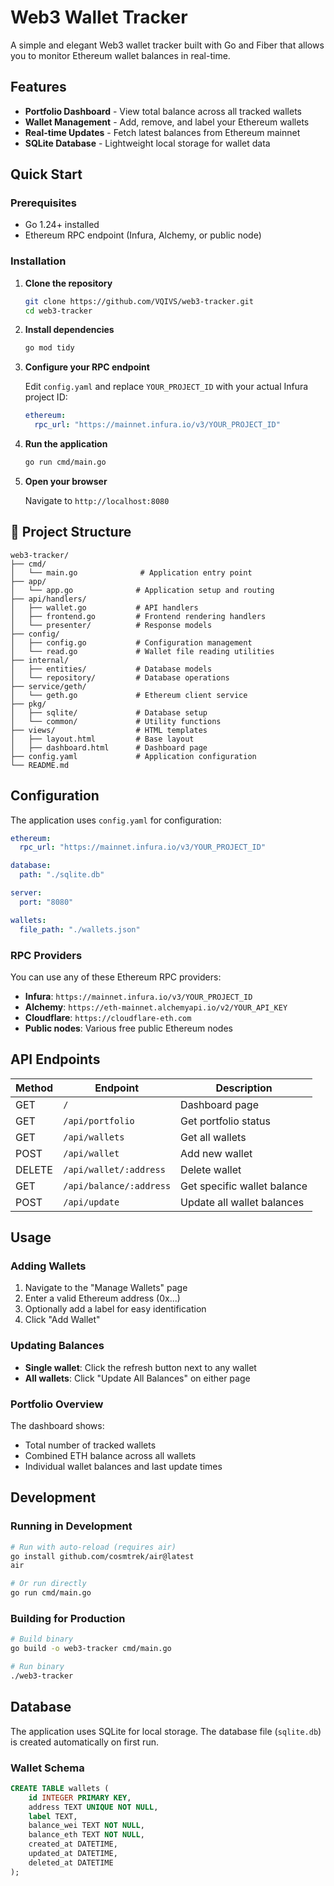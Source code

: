 # Web3 Wallet Tracker

A simple and elegant Web3 wallet tracker built with Go and Fiber that allows you to monitor Ethereum wallet balances in real-time.

##  Features

- **Portfolio Dashboard** - View total balance across all tracked wallets
- **Wallet Management** - Add, remove, and label your Ethereum wallets
- **Real-time Updates** - Fetch latest balances from Ethereum mainnet
- **SQLite Database** - Lightweight local storage for wallet data

## Quick Start

### Prerequisites

- Go 1.24+ installed
- Ethereum RPC endpoint (Infura, Alchemy, or public node)

### Installation

1. **Clone the repository**
   ```bash
   git clone https://github.com/VQIVS/web3-tracker.git
   cd web3-tracker
   ```

2. **Install dependencies**
   ```bash
   go mod tidy
   ```

3. **Configure your RPC endpoint**
   
   Edit `config.yaml` and replace `YOUR_PROJECT_ID` with your actual Infura project ID:
   ```yaml
   ethereum:
     rpc_url: "https://mainnet.infura.io/v3/YOUR_PROJECT_ID"
   ```

4. **Run the application**
   ```bash
   go run cmd/main.go
   ```

5. **Open your browser**
   
   Navigate to `http://localhost:8080`

## 📁 Project Structure

```
web3-tracker/
├── cmd/
│   └── main.go              # Application entry point
├── app/
│   └── app.go              # Application setup and routing
├── api/handlers/
│   ├── wallet.go           # API handlers
│   ├── frontend.go         # Frontend rendering handlers
│   └── presenter/          # Response models
├── config/
│   ├── config.go           # Configuration management
│   └── read.go             # Wallet file reading utilities
├── internal/
│   ├── entities/           # Database models
│   └── repository/         # Database operations
├── service/geth/
│   └── geth.go             # Ethereum client service
├── pkg/
│   ├── sqlite/             # Database setup
│   └── common/             # Utility functions
├── views/                  # HTML templates
│   ├── layout.html         # Base layout
│   ├── dashboard.html      # Dashboard page
├── config.yaml             # Application configuration
└── README.md
```

## Configuration

The application uses `config.yaml` for configuration:

```yaml
ethereum:
  rpc_url: "https://mainnet.infura.io/v3/YOUR_PROJECT_ID"

database:
  path: "./sqlite.db"

server:
  port: "8080"

wallets:
  file_path: "./wallets.json"
```

### RPC Providers

You can use any of these Ethereum RPC providers:

- **Infura**: `https://mainnet.infura.io/v3/YOUR_PROJECT_ID`
- **Alchemy**: `https://eth-mainnet.alchemyapi.io/v2/YOUR_API_KEY`
- **Cloudflare**: `https://cloudflare-eth.com`
- **Public nodes**: Various free public Ethereum nodes

## API Endpoints

| Method | Endpoint | Description |
|--------|----------|-------------|
| GET | `/` | Dashboard page |
| GET | `/api/portfolio` | Get portfolio status |
| GET | `/api/wallets` | Get all wallets |
| POST | `/api/wallet` | Add new wallet |
| DELETE | `/api/wallet/:address` | Delete wallet |
| GET | `/api/balance/:address` | Get specific wallet balance |
| POST | `/api/update` | Update all wallet balances |

## Usage

### Adding Wallets

1. Navigate to the "Manage Wallets" page
2. Enter a valid Ethereum address (0x...)
3. Optionally add a label for easy identification
4. Click "Add Wallet"

### Updating Balances

- **Single wallet**: Click the refresh button next to any wallet
- **All wallets**: Click "Update All Balances" on either page

### Portfolio Overview

The dashboard shows:
- Total number of tracked wallets
- Combined ETH balance across all wallets
- Individual wallet balances and last update times

## Development

### Running in Development

```bash
# Run with auto-reload (requires air)
go install github.com/cosmtrek/air@latest
air

# Or run directly
go run cmd/main.go
```

### Building for Production

```bash
# Build binary
go build -o web3-tracker cmd/main.go

# Run binary
./web3-tracker
```

## Database

The application uses SQLite for local storage. The database file (`sqlite.db`) is created automatically on first run.

### Wallet Schema

```sql
CREATE TABLE wallets (
    id INTEGER PRIMARY KEY,
    address TEXT UNIQUE NOT NULL,
    label TEXT,
    balance_wei TEXT NOT NULL,
    balance_eth TEXT NOT NULL,
    created_at DATETIME,
    updated_at DATETIME,
    deleted_at DATETIME
);
```
